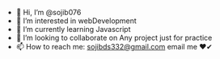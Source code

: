 - 👋 Hi, I’m @sojib076
- 👀 I’m interested in webDevelopment
- 🌱 I’m currently learning Javascript
- 💞️ I’m looking to collaborate on Any project just for practice 
- 📫 How to reach me: sojibds332@gmail.com email me ❤✔

<!---
sojib076/sojib076 is a ✨ special ✨ repository because its `README.md` (this file) appears on your GitHub profile.
You can click the Preview link to take a look at your changes.
--->
